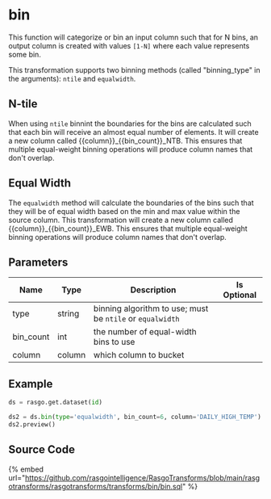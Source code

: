 

# bin

This function will categorize or bin an input column such that for N bins, an output column is created with values `[1-N]` where each value represents some bin.

This transformation supports two binning methods (called "binning_type" in the arguments): `ntile` and `equalwidth`.

## N-tile
When using `ntile` binnint the boundaries for the bins are calculated such that each bin will receive an almost equal number of elements. It will create a new column called {{column}}_{{bin_count}}_NTB. This ensures that multiple equal-weight binning operations will produce column names that don't overlap.

## Equal Width
The `equalwidth` method will calculate the boundaries of the bins such that they will be of equal width based on the min and max value within the source column. This transformation will create a new column called {{column}}_{{bin_count}}_EWB. This ensures that multiple equal-weight binning operations will produce column names that don't overlap.


## Parameters

|   Name    |  Type  |                        Description                        | Is Optional |
| --------- | ------ | --------------------------------------------------------- | ----------- |
| type      | string | binning algorithm to use; must be `ntile` or `equalwidth` |             |
| bin_count | int    | the number of equal-width bins to use                     |             |
| column    | column | which column to bucket                                    |             |


## Example

```python
ds = rasgo.get.dataset(id)

ds2 = ds.bin(type='equalwidth', bin_count=6, column='DAILY_HIGH_TEMP')
ds2.preview()

```

## Source Code

{% embed url="https://github.com/rasgointelligence/RasgoTransforms/blob/main/rasgotransforms/rasgotransforms/transforms/bin/bin.sql" %}

